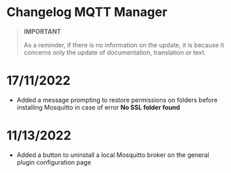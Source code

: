 # Changelog MQTT Manager

>**IMPORTANT**
>
>As a reminder, if there is no information on the update, it is because it concerns only the update of documentation, translation or text.

# 17/11/2022

- Added a message prompting to restore permissions on folders before installing Mosquitto in case of error **No SSL folder found**

# 11/13/2022

- Added a button to uninstall a local Mosquitto broker on the general plugin configuration page
